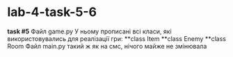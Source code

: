 # lab-4-task-5-6
**task #5**
Файл game.py
У ньому прописані всі класи, які використовувались для реалізації гри:
**class Item
**сlass Enemy
**class Room
Файл main.py такий ж як на смс, нічого майже не змінювала
